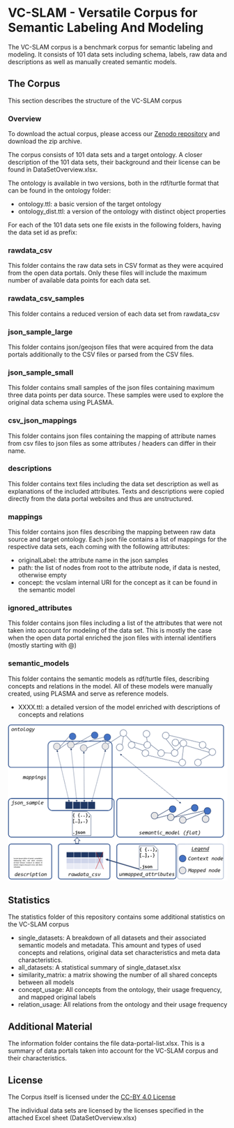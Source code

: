 # VC-SLAM - Versatile Corpus for Semantic Labeling And Modeling

The VC-SLAM corpus is a benchmark corpus for semantic labeling and modeling.
It consists of 101 data sets including schema, labels, raw data and descriptions as well as manually created semantic models.

## The Corpus

This section describes the structure of the VC-SLAM corpus

### Overview

To download the actual corpus, please access our [Zenodo repository](https://zenodo.org/record/5782764) and download the zip archive.

The corpus consists of 101 data sets and a target ontology.
A closer description of the 101 data sets, their background and their license can be found in DataSetOverview.xlsx.

The ontology is available in two versions, both in the rdf/turtle format that can be found in the ontology folder:
* ontology.ttl: a basic version of the target ontology
* ontology_dist.ttl: a version of the ontology with distinct object properties

For each of the 101 data sets one file exists in the following folders, having the data set id as prefix:

### rawdata_csv

This folder contains the raw data sets in CSV format as they were acquired from the open data portals.
Only these files will include the maximum number of available data points for each data set.

### rawdata_csv_samples

This folder contains a reduced version of each data set from rawdata_csv

### json_sample_large

This folder contains json/geojson files that were acquired from the data portals additionally to the CSV files or parsed from the CSV files.

### json_sample_small

This folder contains small samples of the json files containing maximum three data points per data source. These samples were used to explore the original data schema using PLASMA.

### csv_json_mappings

This folder contains json files containing the mapping of attribute names from csv files to json files as some attributes / headers can differ in their name.

### descriptions

This folder contains text files including the data set description as well as explanations of the included attributes. Texts and descriptions were copied directly from the data portal websites and thus are unstructured. 

### mappings

This folder contains json files describing the mapping between raw data source and target ontology. Each json file contains a list of mappings for the respective data sets, each coming with the following attributes:

* originalLabel: the attribute name in the json samples
* path: the list of nodes from root to the attribute node, if data is nested, otherwise empty
* concept: the vcslam internal URI for the concept as it can be found in the semantic model

### ignored_attributes

This folder contains json files including a list of the attributes that were not taken into account for modeling of the data set. This is mostly the case when the open data portal enriched the json files with internal identifiers (mostly starting with @)

### semantic_models

This folder contains the semantic models as rdf/turtle files, describing concepts and relations in the model.
All of these models were manually created, using PLASMA and serve as reference models.

* XXXX.ttl: a detailed version of the model enriched with descriptions of concepts and relations

![Overview](overview.png)


## Statistics
The statistics folder of this repository contains some additional statistics on the VC-SLAM corpus

* single_datasets: A breakdown of all datasets and their associated semantic models and metadata. This amount and types of used concepts and relations, original data set characteristics and meta data characteristics.
* all_datasets: A statistical summary of single_dataset.xlsx
* similarity_matrix: a matrix showing the number of all shared concepts between all models
* concept_usage: All concepts from the ontology, their usage frequency, and mapped original labels
* relation_usage: All relations from the ontology and their usage frequency

## Additional Material

The information folder contains the file data-portal-list.xlsx. This is a summary of data portals taken into account for the VC-SLAM corpus and their characteristics.


## License

The Corpus itself is licensed under the [CC-BY 4.0 License](https://creativecommons.org/licenses/by/4.0)

The individual data sets are licensed by the licenses specified in the attached Excel sheet (DataSetOverview.xlsx)
